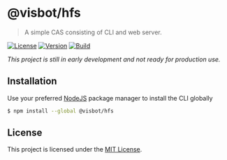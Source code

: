 # @visbot/hfs

> A simple CAS consisting of CLI and web server.

[![License](https://img.shields.io/github/license/visbot/hfs?color=blue&style=for-the-badge)](https://github.com/visbot/hfs/blob/main/LICENSE)
[![Version](https://img.shields.io/npm/v/@visbot/hfs?style=for-the-badge)](https://www.npmjs.org/package/@visbot/hfs)
[![Build](https://img.shields.io/github/actions/workflow/status/visbot/hfs/default.yml?style=for-the-badge)](https://github.com/visbot/hfs/actions)

*This project is still in early development and not ready for production use.*

## Installation

Use your preferred [NodeJS](https://nodejs.org) package manager to install the CLI globally

```sh
$ npm install --global @visbot/hfs
```

## License

This project is licensed under the [MIT License](LICENSE).
